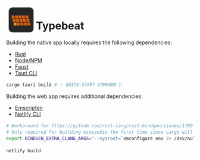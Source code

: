 <img align="left" src="./src/icons/icon.svg" alt="Logo" style="width: 80px; height: 80px;" width="80px" height="80px" />

# Typebeat

Building the native app locally requires the following dependencies:

- [Rust](https://www.rust-lang.org/learn/get-started)
- [Node/NPM](https://nodejs.org/)
- [Faust](https://github.com/grame-cncm/faust/releases)
- [Tauri CLI](https://github.com/tauri-apps/tauri/tree/dev/tooling/cli.rs)

```bash
cargo tauri build # ✨ QUICK-START COMMAND 💫
```

Building the web app requires additional dependencies:

- [Emscripten](https://emscripten.org/docs/getting_started/downloads.html)
- [Netlify CLI](https://docs.netlify.com/cli/get-started/)

```bash
# Workaround for https://github.com/rust-lang/rust-bindgen/issues/1780
# Only required for building miniaudio the first time since cargo will cache the artifact
export BINDGEN_EXTRA_CLANG_ARGS="--sysroot=`emconfigure env 2> /dev/null | sed -n -e 's/^EMSCRIPTEN=//p'`/cache/sysroot"

netlify build
```
